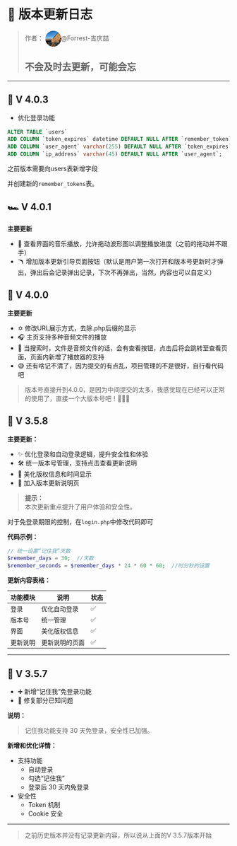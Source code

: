 # 📝 版本更新日志

> 作者： <img src="static/touxiang.jpg" width="36" height="36" alt="logo" style="border-radius:50px;vertical-align:middle;" />@Forrest-吉庆喆
>## 不会及时去更新，可能会忘

---

## 🎉 V 4.0.3

- 优化登录功能

```sql
ALTER TABLE `users` 
ADD COLUMN `token_expires` datetime DEFAULT NULL AFTER `remember_token`,
ADD COLUMN `user_agent` varchar(255) DEFAULT NULL AFTER `token_expires`,
ADD COLUMN `ip_address` varchar(45) DEFAULT NULL AFTER `user_agent`;
```

之前版本需要向users表新增字段

并创建新的`remember_tokens`表。

## 🏎️ V 4.0.1

**主要更新**

- 🎇 查看界面的音乐播放，允许拖动波形图以调整播放进度（之前的拖动并不跟手）
- 🪃 增加版本更新引导页面按钮（默认是用户第一次打开和版本号更新时才弹出，弹出后会记录弹出记录，下次不再弹出，当然，内容也可以自定义）

## 🪫 V 4.0.0

**主要更新**

- ✡️ 修改URL展示方式，去除.php后缀的显示
- 🎧 主页支持多种音频文件的播放
- 🎵 当搜索时，文件是音频文件的话，会有查看按钮，点击后将会跳转至查看页面，页面内新增了播放器的支持
- 😅 还有啥记不清了，因为提交的有点乱，项目管理的不是很好，自行看代码吧

>版本号直接升到4.0.0，是因为中间提交的太多，我感觉现在已经可以正常的使用了，直接一个大版本号吧！🐽🐽🐽

## 🚀 V 3.5.8

**主要更新：**

- ✨ 优化登录和自动登录逻辑，提升安全性和体验
- 🛠️ 统一版本号管理，支持点击查看更新说明
- 🎨 美化版权信息和时间显示
- 📢 加入版本更新说明页

> **提示：**  
> 本次更新重点提升了用户体验和安全性。

对于免登录期限的控制，在`login.php`中修改代码即可

**代码示例：**

```php
// 统一设置“记住我”天数
$remember_days = 30;  //天数
$remember_seconds = $remember_days * 24 * 60 * 60;  //时分秒的设置
```

**更新内容表格：**

| 功能模块 | 说明         | 状态 |
| -------- | ------------ | ---- |
| 登录     | 优化自动登录 | ✅   |
| 版本号   | 统一管理     | ✅   |
| 界面     | 美化版权信息 | ✅   |
| 更新说明 | 更新说明的页面 | ✅ |

---

## 🌟 V 3.5.7

- ➕ 新增“记住我”免登录功能
- 🐞 修复部分已知问题

**说明：**
> 记住我功能支持 30 天免登录，安全性已加强。


**新增和优化详情：**
- 支持功能
    - 自动登录
    - 勾选“记住我”
    - 登录后 30 天内免登录
- 安全性
    - Token 机制
    - Cookie 安全


---

> 之前历史版本并没有记录更新内容，所以说从上面的V 3.5.7版本开始

